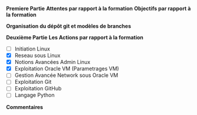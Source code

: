 
**Premiere Partie**
**Attentes par rapport à la formation**
**Objectifs par rapport à la formation**

**Organisation du dépôt git et modèles de branches**

**Deuxième Partie**
**Les Actions par rapport à la formation**

- [ ] Initiation Linux
- [x] Reseau sous Linux
- [x] Notions Avancées Admin Linux
- [x] Exploitation Oracle VM (Parametrages VM)
- [ ] Gestion Avancée Network sous Oracle VM
- [ ] Exploitation Git
- [ ] Exploitation GitHub
- [ ] Langage Python

**Commentaires**


